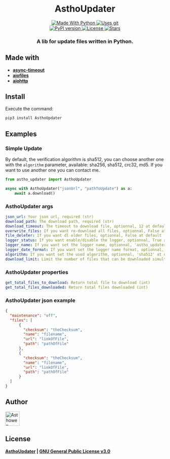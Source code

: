 <h1 align="center">
  AsthoUpdater
</h1>
<p align="center">
    <a href="https://www.python.org/">
        <img src="https://forthebadge.com/images/badges/made-with-python.svg" alt="Made With Python">
    </a>
    <a href="https://github.com/Asthowen/AsthoUpdater">
        <img src="https://forthebadge.com/images/badges/uses-git.svg" alt="Uses git">
    </a>
    <br>
      <a href="https://github.com/Asthowen/AsthoUpdater">
        <img src="https://img.shields.io/pypi/v/AsthoUpdater?style=for-the-badge" alt="PyPI version">
    </a>
    <a href="https://github.com/Asthowen/AsthoUpdater/blob/main/LICENSE">
        <img src="https://img.shields.io/github/license/Asthowen/AsthoUpdater?style=for-the-badge" alt="License">
    </a>
    <a href="https://github.com/Asthowen/AsthoUpdater/stargazers">
        <img src="https://img.shields.io/github/stars/Asthowen/AsthoUpdater?style=for-the-badge" alt="Stars">
    </a>
</p>
<h3 align="center">
    <strong>A lib for update files written in Python.</strong>
</h3>

## Made with
* [**async-timeout**](https://pypi.org/project/async-timeout/)
* [**aiofiles**](https://pypi.org/project/aiofiles/)
* [**aiohttp**](https://pypi.org/project/aiohttp/)

## Install
Execute the command:
```bash
pip3 install AsthoUpdater
```

## Examples
### Simple Update

By default, the verification algorithm is sha512, you can choose another one with the `algorithm` parameter, available: sha256, sha512, crc32, md5. 
If you want to use another one you can contact me.

```python
from astho_updater import AsthoUpdater

async with AsthoUpdater("jsonUrl", "pathToUpdate") as a:
    await a.download()
```

### AsthoUpdater args
```yaml
json_url: Your json url, required (str)
download_path: The download path, required (str)
download_timeout: The timeout to download file, optionnal, 12 at default (int)
overwrite_files: If you want re-download all files, optionnal, False at default (bool)
file_deleter: If you want dl older files, optionnal, False at default (bool)
logger_status: If you want enable/disable the logger, optionnal, True at default (bool)
logger_name: If you want set the logger name, optionnal, 'astho_updater' at default (str)
logger_date_format: If you want set the logger name format, optionnal, '%H:%M:%S - %d/%m/%Y' at default (str)
algorithm: If you want set the used algorithm, optionnal, 'sha512' at default (str)
download_limit: Limit the number of files that can be downloaded simultaneously, optionnal, 10 at default (int)
```

### AsthoUpdater properties
```yaml
get_total_files_to_download: Return total file to download (int)
get_total_files_downloaded: Return total files downloaded (int)
```

### AsthoUpdater json example
```json
{
  "maintenance": "off",
  "files": [
      {
        "checksum": "theChecksum",
        "name": "filename",
        "url": "linkOfFile",
        "path": "pathOfFile"
      },
      {
        "checksum": "theChecksum",
        "name": "filename",
        "url": "linkOfFile",
        "path": "pathOfFile"
      }
  ]
}
```

## Author
[<img width="45" src="https://avatars3.githubusercontent.com/u/59535754?s=400&u=48aecdd175dd2dd8867ae063f1973b64d298220b&v=4" alt="Asthowen">](https://github.com/Asthowen)

## License
**[AsthoUpdater](https://github.com/Asthowen/AsthoUpdater) | [GNU General Public License v3.0](https://github.com/Asthowen/AsthoUpdater/blob/main/LICENSE)**